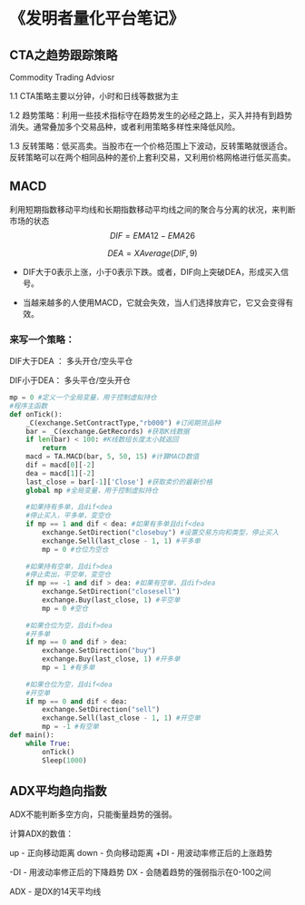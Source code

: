 # 《发明者量化平台笔记》



## CTA之趋势跟踪策略

Commodity Trading Adviosr

1.1 CTA策略主要以分钟，小时和日线等数据为主

1.2 趋势策略：利用一些技术指标守在趋势发生的必经之路上，买入并持有到趋势消失。通常叠加多个交易品种，或者利用策略多样性来降低风险。

1.3 反转策略：低买高卖。当股市在一个价格范围上下波动，反转策略就很适合。反转策略可以在两个相同品种的差价上套利交易，又利用价格网格进行低买高卖。



## MACD

利用短期指数移动平均线和长期指数移动平均线之间的聚合与分离的状况，来判断市场的状态
$$
DIF = EMA12 - EMA26
$$

$$
DEA = XAverage(DIF,9)
$$

- DIF大于0表示上涨，小于0表示下跌。或者，DIF向上突破DEA，形成买入信号。

- 当越来越多的人使用MACD，它就会失效，当人们选择放弃它，它又会变得有效。

### 来写一个策略：

DIF大于DEA ： 多头开仓/空头平仓

DIF小于DEA： 多头平仓/空头开仓

```python
mp = 0 #定义一个全局变量，用于控制虚拟持仓
#程序主函数
def onTick():
    _C(exchange.SetContractType,"rb000") #订阅期货品种
    bar = _C(exchange.GetRecords) #获取K线数据
    if len(bar) < 100: #K线数组长度太小就返回
        return
    macd = TA.MACD(bar, 5, 50, 15) #计算MACD数值
    dif = macd[0][-2]
    dea = macd[1][-2]
    last_close = bar[-1]['Close'] #获取卖价的最新价格
    global mp #全局变量，用于控制虚拟持仓
   	
    #如果持有多单，且dif<dea
    #停止买入，平多单，变空仓
    if mp == 1 and dif < dea: #如果有多单且dif<dea
        exchange.SetDirection("closebuy") #设置交易方向和类型，停止买入
        exchange.Sell(last_close - 1, 1) #平多单
        mp = 0 #仓位为空仓
        
    #如果持有空单，且dif>dea
    #停止卖出，平空单，变空仓
    if mp == -1 and dif > dea: #如果有空单，且dif>dea
        exchange.SetDirection("closesell")
        exchange.Buy(last_close, 1) #平空单
        mp = 0 #空仓
        
    #如果仓位为空，且dif>dea
    #开多单
    if mp == 0 and dif > dea:
        exchange.SetDirection("buy") 
        exchange.Buy(last_close, 1) #开多单
        mp = 1 #有多单
        
    #如果仓位为空，且dif<dea
    #开空单
    if mp == 0 and dif < dea:
        exchange.SetDirection("sell")
        exchange.Sell(last_close - 1, 1) #开空单
        mp = -1 #有空单
def main():
    while True:
        onTick()
        Sleep(1000)
```



## ADX平均趋向指数

ADX不能判断多空方向，只能衡量趋势的强弱。

计算ADX的数值：

up - 正向移动距离	down - 负向移动距离	+DI - 用波动率修正后的上涨趋势

-DI - 用波动率修正后的下降趋势	DX - 会随着趋势的强弱指示在0-100之间

ADX - 是DX的14天平均线

